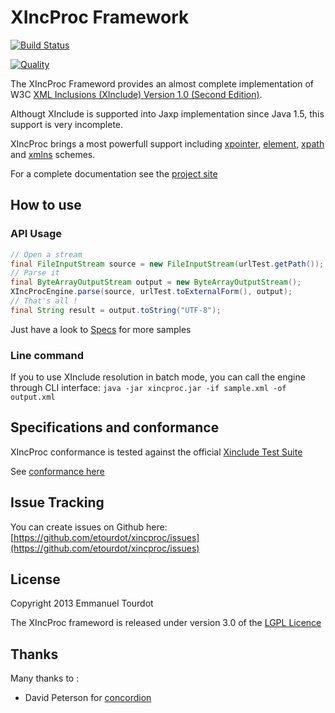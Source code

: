 # XIncProc Framework

[![Build Status](https://travis-ci.org/etourdot/xincproc.svg?branch=develop)](https://travis-ci.org/etourdot/xincproc)

[![Quality](https://sonarcloud.io/api/project_badges/measure?project=org.etourdot%3Axincproc&metric=alert_status)](https://sonarcloud.io/dashboard?id=org.etourdot%3Axincproc)

The XIncProc Frameword provides an almost complete implementation of W3C [XML Inclusions (XInclude) Version 1.0 (Second Edition)][xinclude].

Althougt XInclude is supported into Jaxp implementation since Java 1.5, this support is very incomplete.

XIncProc brings a most powerfull support including [xpointer][xpointer], [element][element], [xpath][xpath] and [xmlns][xmlns] schemes.

[xinclude]: http://www.w3.org/TR/xinclude/
[xpointer]: http://www.w3.org/TR/xptr-framework/
[element]: http://www.w3.org/TR/xptr-element/
[xpath]: http://www.w3.org/2005/04/xpointer-schemes/xpath
[xmlns]: http://www.w3.org/TR/xptr-xmlns/

For a complete documentation see the [project site](http://xincproc.etourdot.org)

## How to use
### API Usage
```java
// Open a stream
final FileInputStream source = new FileInputStream(urlTest.getPath());
// Parse it
final ByteArrayOutputStream output = new ByteArrayOutputStream();
XIncProcEngine.parse(source, urlTest.toExternalForm(), output);
// That's all !
final String result = output.toString("UTF-8");
```
Just have a look to [Specs](xinclude/specs/org/etourdot/xincproc/xinclude/api/Api.html) for more samples

### Line command
If you to use XInclude resolution in batch mode, you can call the engine through CLI interface:
    `java -jar xincproc.jar -if sample.xml -of output.xml`

## Specifications and conformance
XIncProc conformance is tested against the official [Xinclude Test Suite](http://www.w3.org/XML/Test/XInclude/)

See [conformance here](http://xincproc.etourdot.org/xinclude/specs/org/etourdot/xincproc/xinclude/testsuite/TestSuite.html)

## Issue Tracking
You can create issues on Github here: [https://github.com/etourdot/xincproc/issues](https://github.com/etourdot/xincproc/issues)

## License
Copyright 2013 Emmanuel Tourdot

The XIncProc frameword is released under version 3.0 of the [LGPL Licence](http://opensource.org/licenses/lgpl-3.0.html)

## Thanks
Many thanks to :

* David Peterson for [concordion](http://www.concordion.org/)